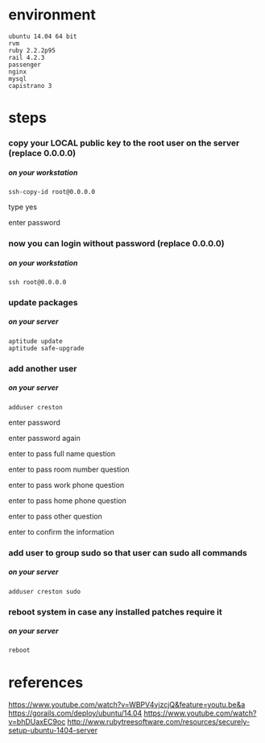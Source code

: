 # environment
    ubuntu 14.04 64 bit
    rvm
    ruby 2.2.2p95
    rail 4.2.3
    passenger
    nginx
    mysql
    capistrano 3
    
# steps
### copy your LOCAL public key to the root user on the server (replace 0.0.0.0)
##### on your workstation

    ssh-copy-id root@0.0.0.0
    
type yes

enter password

### now you can login without password (replace 0.0.0.0)
##### on your workstation

    ssh root@0.0.0.0
    
### update packages
##### on your server

    aptitude update
    aptitude safe-upgrade
    
### add another user
##### on your server
       
    adduser creston
    
enter password
    
enter password again
    
enter to pass full name question
    
enter to pass room number question

enter to pass work phone question

enter to pass home phone question

enter to pass other question

enter to confirm the information


### add user to group sudo so that user can sudo all commands
##### on your server

    adduser creston sudo
    
### reboot system in case any installed patches require it
##### on your server

    reboot



    
    
    
# references
https://www.youtube.com/watch?v=WBPV4vjzcjQ&feature=youtu.be&a
https://gorails.com/deploy/ubuntu/14.04
https://www.youtube.com/watch?v=bhDUaxEC9oc
http://www.rubytreesoftware.com/resources/securely-setup-ubuntu-1404-server